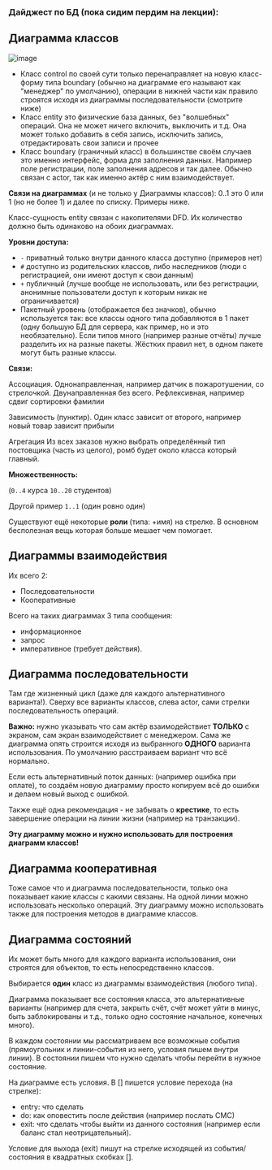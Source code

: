 ### Дайджест по БД (пока сидим пердим на лекции):
## Диаграмма классов
![image](https://github.com/voron5096/scribblings/assets/70198995/426b2439-ce4d-404a-aee8-5bb3c0e457d9)

- Класс control по своей сути только перенаправляет на новую класс-форму типа boundary (обычно на диаграмме его называют как "менеджер" по умолчанию), операции в нижней части как правило строятся исходя из диаграммы последовательности (смотрите ниже) 
- Класс entity это физические база данных, без "волшебных" операций. Она не может ничего включить, выключить и т.д. Она может только добавить в себя запись, исключить запись, отредактировать свои записи и прочее
- Класс boundary (граничный класс) в большинстве своём случаев это именно интерфейс, форма для заполнения данных. Например поле регистрации, поле заполнения адресов и так далее.
Обычно связан с actor, так как именно актёр с ним взаимодействует.

**Связи на диаграммах** (и не только у Диаграммы классов):
0..1 это 0 или 1 (но не более 1) и далее по списку. Примеры ниже.

Класс-сущность entity связан с накопителями DFD. Их количество должно быть одинаково на обоих диаграммах. 

**Уровни доступа:**
- `-` приватный только внутри данного класса доступно (примеров нет) 
- `#` доступно из родительских классов, либо наследников (люди с регистрацией, они имеют доступ к свои данным) 
- `+` публичный (лучше вообще не использовать, или без регистрации, анонимные пользователи доступ к которым никак не ограничивается) 
- Пакетный уровень (отображается без значков), обычно используется так: все классы одного типа добавляются в 1 пакет (одну большую БД для сервера, как пример, но и это необязательно).
Если типов много (например разные отчёты) лучше разделить их на разные пакеты. Жёстких правил нет, в одном пакете могут быть разные классы. 

**Связи:**

Ассоциация.
Однонаправленная, например датчик в пожаротушении, со стрелочкой.
Двунаправленная без всего.
Рефлексивная, например сдвиг сортировки фамилии

Зависимость (пунктир).
Один класс зависит от второго, например новый товар зависит прибыли 

Агрегация
Из всех заказов нужно выбрать определённый тип постовщика (часть из целого), ромб будет около класса который главный.

**Множественность:**

(`0..4` курса `10..20` студентов)

Другой пример `1..1` (один ровно один)

Существуют ещё некоторые **роли** (типа: +имя) на стрелке. В основном бесполезная вещь которая больше мешает чем помогает. 

## Диаграммы взаимодействия
Их всего 2:
- Последовательности
- Кооперативные

Всего на таких диаграммах 3 типа сообщения:
- информационное
- запрос
- императивное (требует действия).

## Диаграмма последовательности
Там где жизненный цикл (даже для каждого альтернативного варианта!). Сверху все варианты классов, слева actor, сами стрелки последовательность операций.

**Важно:** нужно указывать что сам актёр взаимодействиет **ТОЛЬКО** с экраном, сам экран взаимодействиет с менеджером. Сама же диаграмма опять строится исходя из выбранного **ОДНОГО** варианта использования. По умолчанию расстраиваем вариант что всё нормально.

Если есть альтернативный поток данных: (например ошибка при оплате), то создаём новую диаграмму просто копируем всё до ошибки и делаем новый выход с ошибкой.

Также ещё одна рекомендация - не забывать о **крестике**, то есть завершение операции на линии жизни (например на транзакции).

**Эту диаграмму можно и нужно использовать для построения диаграмм классов!**

## Диаграмма кооперативная
Тоже самое что и диаграмма последовательности, только она показывает какие классы с какими связаны. На одной линии можно использовать несколько операций.
Эту диаграмму можно использовать также для построения методов в диаграмме классов.

## Диаграмма состояний
Их может быть много для каждого варианта использования, они строятся для объектов, то есть непосредственно классов.

Выбирается **один** класс из диаграммы взаимодействия (любого типа). 

Диаграмма показывает все состояния класса, это альтернативные варианты (например для счета, закрыть счёт, счёт может уйти в минус, быть заблокированы и т.д., только одно состояние начальное, конечных много).

В каждом состоянии мы рассматриваем все возможные события (прямоугольник и линии-события из него, условия пишем внутри линии). В состоянии пишем что нужно сделать чтобы перейти в нужное состояние.

На диаграмме есть условия. В [] пишется условие перехода (на стрелке):
- entry: что сделать
- do: как оповестить после действия (например послать СМС)
- exit: что сделать чтобы выйти из данного состояния (например если баланс стал неотрицательный).

Условие для выхода (exit) пишут на стрелке исходящей из события/состояния в квадратных скобках [].

